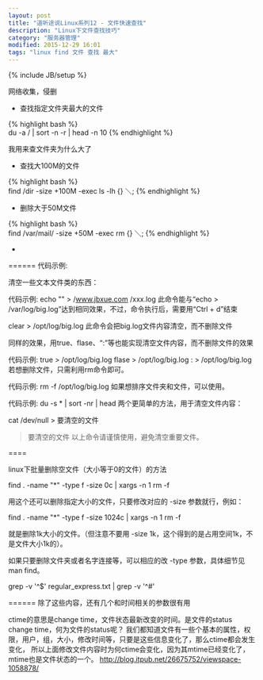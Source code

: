 ```yaml
---
layout: post
title: "道听途说Linux系列12 - 文件快速查找"
description: "Linux下文件查找技巧"
category: "服务器管理"
modified: 2015-12-29 16:01
tags: "linux find 文件 查找 最大"
---
```

{% include JB/setup %}

网络收集，侵删

* 查找指定文件夹最大的文件

 {% highlight bash %}   
du -a / | sort -n -r | head -n 10
{% endhighlight %} 

 我用来查文件夹为什么大了

* 查找大100M的文件

 {% highlight bash %}   
 find /dir -size +100M -exec ls -lh {} ＼;
 {% endhighlight %} 
 
* 删除大于50M文件

 {% highlight bash %}   
 find /var/mail/ -size +50M -exec rm {} ＼;
 {% endhighlight %} 

* 
======
代码示例:

清空一些文本文件类的东西：
 

代码示例:
echo "" > /www.jbxue.com /xxx.log
此命令能与“echo > /var/log/big.log”达到相同效果，不过，命令执行后，需要用“Ctrl + d”结束

clear > /opt/log/big.log
此命令会把big.log文件内容清空，而不删除文件

同样的效果，用true、flase、“:”等也能实现清空文件内容，而不删除文件的效果
 

代码示例:
true > /opt/log/big.log
flase > /opt/log/big.log
: > /opt/log/big.log
若想删除文件，只需利用rm命令即可。
 

代码示例:
rm -f  /opt/log/big.log
如果想排序文件夹和文件，可以使用。
 

代码示例:
du -s * | sort -nr | head
两个更简单的方法，用于清空文件内容： 
 

cat /dev/null > 要清空的文件
>要清空的文件
以上命令请谨慎使用，避免清空重要文件。


====

linux下批量删除空文件（大小等于0的文件）的方法

find . -name "*" -type f -size 0c | xargs -n 1 rm -f

用这个还可以删除指定大小的文件，只要修改对应的 -size 参数就行，例如：

find . -name "*" -type f -size 1024c | xargs -n 1 rm -f

就是删除1k大小的文件。（但注意不要用 -size 1k，这个得到的是占用空间1k，不是文件大小1k的）。

如果只要删除文件夹或者名字连接等，可以相应的改 -type 参数，具体细节见 man find。


grep -v '^$' regular_express.txt | grep -v '^#'

======
除了这些内容，还有几个和时间相关的参数很有用

ctime的意思是change time，文件状态最新改变的时间。是文件的status change time，何为文件的status呢？
我们都知道文件有一些个基本的属性，权限，用户，组，大小，修改时间等，只要是这些信息变化了，那么ctime都会发生变化，
所以上面修改文件内容时为何ctime会变化，因为其mtime已经变化了，mtime也是文件状态的一个。
http://blog.itpub.net/26675752/viewspace-1058878/